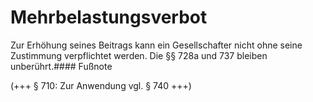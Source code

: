 # Mehrbelastungsverbot

Zur Erhöhung seines Beitrags kann ein Gesellschafter nicht ohne seine Zustimmung verpflichtet werden. Die §§ 728a und 737 bleiben unberührt.#### Fußnote

(+++ § 710: Zur Anwendung vgl. § 740 +++) 

